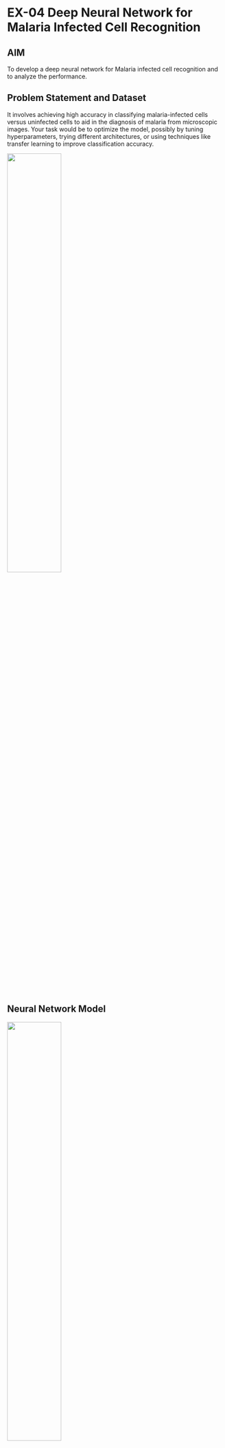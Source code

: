 # EX-04 Deep Neural Network for Malaria Infected Cell Recognition

## AIM

To develop a deep neural network for Malaria infected cell recognition and to analyze the performance.

## Problem Statement and Dataset
It involves achieving high accuracy in classifying malaria-infected cells versus uninfected cells to aid in the diagnosis of malaria from microscopic images. Your task would be to optimize the model, possibly by tuning hyperparameters, trying different architectures, or using techniques like transfer learning to improve classification accuracy.

<img src="https://github.com/Karthikeyan21001828/malaria-cell-recognition/assets/93427303/85c0633d-9df2-4d72-a44f-93c22163bd1f" width=50%>

## Neural Network Model

<img src="https://github.com/Karthikeyan21001828/malaria-cell-recognition/assets/93427303/9ef16a59-612c-471d-b63f-5be6ce38a243" width=50%>

## DESIGN STEPS

### STEP 1:
Import necessary libraries for data manipulation, visualization, and deep learning.
### STEP 2:
Set up TensorFlow session to dynamically allocate GPU memory and log device placement.
### STEP 3:
Define the directory paths for the dataset and inspect their contents.
### STEP 4:
Load sample images from both classes (infected and uninfected) for visualization.
### STEP 5:
Explore image dimensions and distributions in the dataset using seaborn.
### STEP 6:
Define the image shape and construct a sequential model using Keras.
### STEP 7:
Add convolutional and pooling layers to the model architecture.
### STEP 8:
Flatten the layer and add dense layers with activation functions.
### STEP 9:
Compile the model specifying loss function, optimizer, and evaluation metrics.
### STEP 10:
Configure image data augmentation using ImageDataGenerator.
### STEP 11:
Set batch size and generate training and testing data batches.
### STEP 12:
Train the model on the training data for a specified number of epochs.
### STEP 13:
Evaluate the model's performance on the test data and visualize training history.
### STEP 14:
Generate predictions on the test data and calculate classification metrics.
### STEP 15:
Use random image selection for inference and display the prediction result.


## PROGRAM

**Name: BALAMURUGAN B** <BR>
**Register Number: 212222230016**

```python

# to share the GPU
import tensorflow as tf
from tensorflow.compat.v1.keras.backend import set_session
config = tf.compat.v1.ConfigProto()
config.gpu_options.allow_growth = True # dynamically grow the memory used on the GPU
config.log_device_placement = True # to log device placement (on which device the operation ran)
sess = tf.compat.v1.Session(config=config)
set_session(sess)

import os
import pandas as pd
import numpy as np
import seaborn as sns
import matplotlib.pyplot as plt
from matplotlib.image import imread
from tensorflow.keras.preprocessing.image import ImageDataGenerator
from tensorflow import keras
from tensorflow.keras import layers
from tensorflow.keras import utils
from tensorflow.keras import models
from sklearn.metrics import classification_report,confusion_matrix

my_data_dir = './dataset/cell_images'
os.listdir(my_data_dir)
test_path = my_data_dir+'/test/'
train_path = my_data_dir+'/train/'
os.listdir(train_path)
len(os.listdir(train_path+'/uninfected/'))
len(os.listdir(train_path+'/parasitized/'))
os.listdir(train_path+'/parasitized')[200]

para_img= imread(train_path+
                 '/parasitized/'+
                 os.listdir(train_path+'/parasitized')[200])

plt.imshow(para_img)
# Checking the image dimensions
dim1 = []
dim2 = []
for image_filename in os.listdir(test_path+'/uninfected'):
    img = imread(test_path+'/uninfected'+'/'+image_filename)
    d1,d2,colors = img.shape
    dim1.append(d1)
    dim2.append(d2)

sns.jointplot(x=dim1,y=dim2)
image_shape = (130,130,3)
help(ImageDataGenerator)

image_gen = ImageDataGenerator(rotation_range=20, # rotate the image 20 degrees
                               width_shift_range=0.10, # Shift the pic width by a max of 5%
                               height_shift_range=0.10, # Shift the pic height by a max of 5%
                               rescale=1/255, # Rescale the image by normalzing it.
                               shear_range=0.1, # Shear means cutting away part of the image (max 10%)
                               zoom_range=0.1, # Zoom in by 10% max
                               horizontal_flip=True, # Allo horizontal flipping
                               fill_mode='nearest' # Fill in missing pixels with the nearest filled value
                              )
image_gen.flow_from_directory(train_path)
image_gen.flow_from_directory(test_path)

model = models.Sequential()

# Add convolutional layers
model.add(layers.Conv2D(filters=32, kernel_size=(3,3),input_shape=image_shape, activation='relu'))
model.add(layers.MaxPooling2D(pool_size=(2, 2)))
model.add(layers.Conv2D(filters=64, kernel_size=(3,3),input_shape=image_shape, activation='relu'))
model.add(layers.MaxPooling2D(pool_size=(2, 2)))
model.add(layers.Conv2D(filters=64, kernel_size=(3,3),input_shape=image_shape, activation='relu'))
model.add(layers.MaxPooling2D(pool_size=(2, 2)))

# Flatten the layer
model.add(layers.Flatten())
# Add a dense layer
model.add(layers.Dense(128, activation='relu'))
# Output layer
model.add(layers.Dense(1, activation='sigmoid'))
model.compile(loss='binary_crossentropy',
              optimizer='adam',
              metrics=['accuracy'])
model.summary()

batch_size = 16
help(image_gen.flow_from_directory)
train_image_gen = image_gen.flow_from_directory(train_path,
                                               target_size=image_shape[:2],
                                                color_mode='rgb',
                                               batch_size=batch_size,
                                               class_mode='binary')
train_image_gen.batch_size
len(train_image_gen.classes)
train_image_gen.total_batches_seen

test_image_gen = image_gen.flow_from_directory(test_path,
                                               target_size=image_shape[:2],
                                               color_mode='rgb',
                                               batch_size=batch_size,
                                               class_mode='binary',shuffle=False)
train_image_gen.class_indices
results = model.fit(train_image_gen,epochs=3,
                              validation_data=test_image_gen
                             )
losses = pd.DataFrame(model.history.history)
print("BALAMURUGAN B\n212222230016")
losses[['loss','val_loss']].plot()
model.metrics_names
print("BALAMURUGAN B\n212222230016")
model.evaluate(test_image_gen)
pred_probabilities = model.predict(test_image_gen)
print("BALAMURUGAN B\n212222230016")
test_image_gen.classes
predictions = pred_probabilities > 0.5

print(classification_report(test_image_gen.classes,predictions))

confusion_matrix(test_image_gen.classes,predictions)
```

## OUTPUT

### Training Loss, Validation Loss Vs Iteration Plot
![DLi](https://github.com/BALA291/malaria-cell-recognition/assets/120717501/d53102e4-dc5e-4980-af29-7b69cd48dbdd)

### Classification Report
![DLii](https://github.com/BALA291/malaria-cell-recognition/assets/120717501/a5596142-d0fb-4228-bfec-d6f3bc62e552)

### Confusion Matrix
#### BALAMURUGAN
#### 212222230016
![image](https://github.com/BALA291/malaria-cell-recognition/assets/120717501/8a0c0a21-cf42-4205-96f8-34aa53c8d042)

### New Sample Data Prediction
![oie_TvdKz0fnwDzg](https://github.com/BALA291/malaria-cell-recognition/assets/120717501/2ba62642-621c-41bc-bc0e-61b9a6ff67a4)

## RESULT
Thus, a deep neural network for Malaria infected cell recognition is developed and the performance is analyzed.
